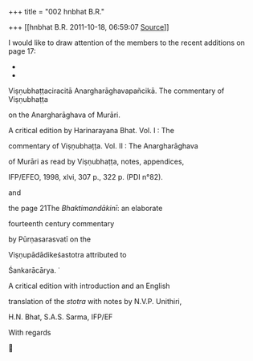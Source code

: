 +++
title = "002 hnbhat B.R."

+++
[[hnbhat B.R.	2011-10-18, 06:59:07 [Source](https://groups.google.com/g/samskrita/c/u_DLjAANDjQ)]]



I would like to draw attention of the members to the recent additions on page 17:

*  
*

Viṣṇubhaṭṭaciracitā Anargharāghavapañcikā. The commentary of Viṣṇubhaṭṭa

on the Anargharāghava of Murāri.

A critical edition by Harinarayana Bhat. Vol. I : The

commentary of Viṣṇubhaṭṭa. Vol. II : The Anargharāghava

of Murāri as read by Viṣṇubhaṭṭa, notes, appendices,

IFP/EFEO, 1998, xlvi, 307 p., 322 p. (PDI n°82).

  

and

  

the page 21The *Bhaktimandākinī*: an elaborate

fourteenth century commentary

by Pūrṇasarasvatī on the

Viṣṇupādādikeśastotra attributed to

Śankarācārya. ̇

A critical edition with introduction and an English

translation of the *stotra* with notes by N.V.P. Unithiri,

H.N. Bhat, S.A.S. Sarma, IFP/EF

  

With regards

  



